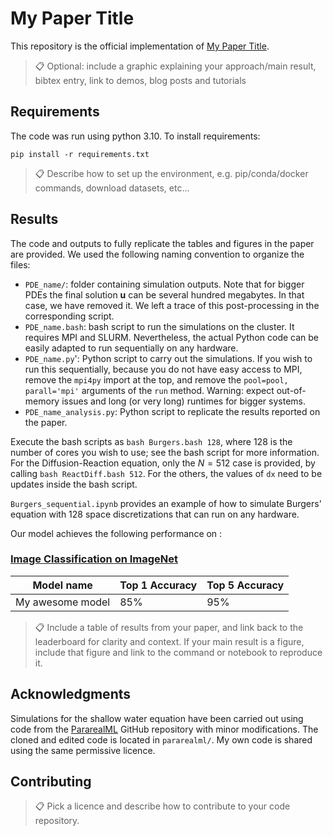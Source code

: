 # My Paper Title

This repository is the official implementation of [My Paper Title](https://arxiv.org/abs/2030.12345). 

>📋  Optional: include a graphic explaining your approach/main result, bibtex entry, link to demos, blog posts and tutorials

## Requirements

The code was run using python 3.10. To install requirements:

```setup
pip install -r requirements.txt
```

>📋  Describe how to set up the environment, e.g. pip/conda/docker commands, download datasets, etc...


## Results

The code and outputs to fully replicate the tables and figures in the paper are provided. We used the following naming convention to organize the files:
- `PDE_name/`: folder containing simulation outputs. Note that for bigger PDEs the final solution $\boldsymbol{u}$ can be several hundred megabytes. In that case, we have removed it. We left a trace of this post-processing in the corresponding script.
- `PDE_name.bash`: bash script to run the simulations on the cluster. It requires MPI and SLURM. Nevertheless, the actual Python code can be easily adapted to run sequentially on any hardware.
- `PDE_name.py`': Python script to carry out the simulations. If you wish to run this sequentially, because you do not have easy access to MPI, remove the `mpi4py` import at the top, and remove the `pool=pool, parall='mpi'` arguments of the `run` method. Warning: expect out-of-memory issues and long (or very long) runtimes for bigger systems.
- `PDE_name_analysis.py`: Python script to replicate the results reported on the paper.

Execute the bash scripts as `bash Burgers.bash 128`, where 128 is the number of cores you wish to use; see the bash script for more information. For the Diffusion-Reaction equation, only the $N=512$ case is provided, by calling `bash ReactDiff.bash 512`. For the others, the values of `dx` need to be updates inside the bash script.

`Burgers_sequential.ipynb` provides an example of how to simulate Burgers' equation with 128 space discretizations that can run on any hardware. 

Our model achieves the following performance on :

### [Image Classification on ImageNet](https://paperswithcode.com/sota/image-classification-on-imagenet)

| Model name         | Top 1 Accuracy  | Top 5 Accuracy |
| ------------------ |---------------- | -------------- |
| My awesome model   |     85%         |      95%       |

>📋  Include a table of results from your paper, and link back to the leaderboard for clarity and context. If your main result is a figure, include that figure and link to the command or notebook to reproduce it. 

## Acknowledgments

Simulations for the shallow water equation have been carried out using code from the [PararealML](https://github.com/ViktorC/PararealML) GitHub repository with minor modifications. The cloned and edited code is located in `pararealml/`. My own code is shared using the same permissive licence.

## Contributing

>📋  Pick a licence and describe how to contribute to your code repository. 